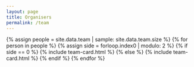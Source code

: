 ```yaml
---
layout: page
title: Organisers
permalink: /team
---
```

{% assign people = site.data.team | sample: site.data.team.size %}
{% for person in people %}
  {% assign side = forloop.index0 | modulo: 2 %}
    {% if side == 0 %}
      {% include team-card.html %}
    {% else %}
      {% include team-card.html %}
    {% endif %}
{% endfor %}
  

